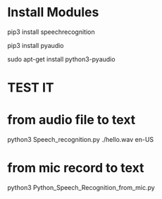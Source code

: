 

# Install Modules

pip3 install speechrecognition

pip3 install pyaudio

sudo apt-get install python3-pyaudio


# TEST IT

# from audio file to text

python3 Speech_recognition.py ./hello.wav en-US

# from mic record to text

python3 Python_Speech_Recognition_from_mic.py

